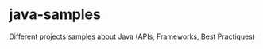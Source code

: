 java-samples
============

Different projects samples about Java (APIs, Frameworks, Best Practiques)
